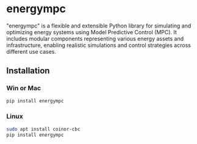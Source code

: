 # energympc
"energympc" is a flexible and extensible Python library for simulating and optimizing energy systems using
Model Predictive Control (MPC).
It includes modular components representing various energy assets and infrastructure,
enabling realistic simulations and control strategies across different use cases.


## Installation
### Win or Mac
```bash for
pip install energympc 
```

 ### Linux 
```bash for win or mac
sudo apt install coinor-cbc 
pip install energympc 
```